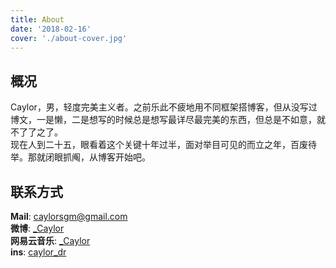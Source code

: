 ```yaml
---
title: About
date: '2018-02-16'
cover: './about-cover.jpg'
---
```


## 概况

Caylor，男，轻度完美主义者。之前乐此不疲地用不同框架搭博客，但从没写过博文，一是懒，二是想写的时候总是想写最详尽最完美的东西，但总是不如意，就不了了之了。  
现在人到二十五，眼看着这个关键十年过半，面对举目可见的而立之年，百废待举。那就闭眼抓阄，从博客开始吧。

## 联系方式

**Mail**: <caylorsgm@gmail.com>  
**微博**: [_Caylor](https://weibo.com/p/1005052687562001/home?profile_ftype=1&is_all=1#_0)  
**网易云音乐**: [_Caylor](http://music.163.com/#/user/home?id=53482351)  
**ins**: [caylor_dr](https://www.instagram.com/caylor_dr/)  


